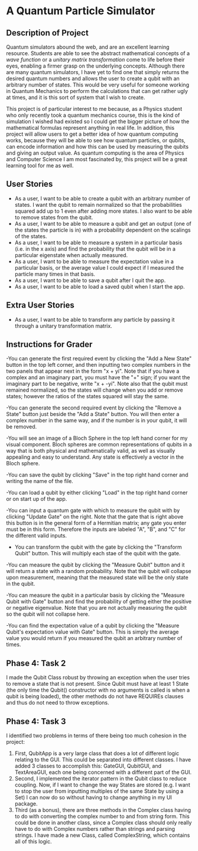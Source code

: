 # A Quantum Particle Simulator

## Description of Project

Quantum simulators abound the web, and are an excellent learning resource. 
Students are able to see the abstract mathematical concepts of a *wave function*
or a *unitary matrix transformation* come to life before their eyes, enabling a
firmer grasp on the underlying concepts. Although there are many quantum simulators,
I have yet to find one that simply returns the desired quantum numbers
and allows the user to create a qubit with an arbitrary number of states.
This would be very useful for someone working in Quantum Mechanics to perform
the calculations that can get rather ugly at times, and it is this sort of system
that I wish to create.

This project is of particular interest to me because, as a Physics student who only 
recently took a quantum mechanics course, this is the kind of simulation I wished
had existed so I could get the bigger picture of how the mathematical formulas
represent anything in real life. In addition, this project will allow users
to get a better idea of how quantum computing works, because they will be able
to see how quantum particles, or qubits, can encode information and how this can
be used by measuring the qubits and giving an output value. As quantum computing
is the area of Physics and Computer Science I am most fascinated by, this project
will be a great learning tool for me as well.

## User Stories

- As a user, I want to be able to create a qubit with an arbitrary number of states.
I want the qubit to remain normalized so that the probabilities squared add up to 1 even after adding
more states. I also want to be able to remove states from the qubit.
- As a user, I want to be able to measure a qubit and get an
output (one of the states the particle is in) with a probability dependent on the
scalings of the states.
- As a user, I want to be able to measure a system in a particular basis
(i.e. in the x axis) and find the probability that the qubit will be in
a particular eigenstate when actually measured.
- As a user, I want to be able to measure the expectation value in a particular basis,
or the average value I could expect if I measured the particle
many times in that basis.
- As a user, I want to be able to save a qubit after I quit the app.
- As a user, I want to be able to load a saved qubit when I start the app.

## Extra User Stories
- As a user, I want to be able to transform any particle by passing it through
a unitary transformation matrix.

## Instructions for Grader

-You can generate the first required event by clicking the "Add a New State" button
in the top left corner, and then inputting two complex numbers in the two panels
that appear next in the form "x + yi". Note that if you have a complex and an imaginary
part, you must have the "+" sign; if you want the imaginary part to be negative,
write "x + -yi". Note also that the qubit must remained normalized, so the states
will change when you add or remove states; however the ratios of the states squared
will stay the same.

-You can generate the second required event by clicking the "Remove a State" button
just beside the "Add a State" button. You will then enter a complex number in the
same way, and if the number is in your qubit, it will be removed.

-You will see an image of a Bloch Sphere in the top left hand corner for my visual
component. Bloch spheres are common representations of qubits in a way that is
both physical and mathematically valid, as well as visually appealing and easy
to understand. Any state is effectively a vector in the Bloch sphere.

-You can save the qubit by clicking "Save" in the top right hand corner and
writing the name of the file.

-You can load a qubit by either clicking "Load" in the top right hand corner or
on start up of the app.

-You can input a quantum gate with which to measure the qubit with by clicking
"Update Gate" on the right. Note that the gate that is right above this button
is in the general form of a Hermitian matrix; any gate you enter must be in
this form. Therefore the inputs are labeled "A", "B", and "C" for the different
valid inputs.

- You can transform the qubit with the gate by clicking the "Transform Qubit" button.
This will multiply each stae of the qubit with the gate.

-You can measure the qubit by clicking the "Measure Qubit" button and it will return a state with
a random probability. Note that the qubit will collapse upon measurement,
meaning that the measured state will be the only state in the qubit.

-You can measure the qubit in a particular basis by clicking the "Measure Qubit with Gate" button
 and find the probability of getting
either the positive or negative eigenvalue. Note that you are not actually
measuring the qubit so the qubit will not collapse here.

-You can find the expectation value of a qubit by clicking the "Measure Qubit's expectation value with Gate"
button. This is simply the average value you would return if you measured the qubit an
arbitrary number of times.

## Phase 4: Task 2

I made the Qubit Class robust by throwing an exception when the user tries to remove
a state that is not present. Since Qubit must have at least 1 State (the only time
the Qubit() constructor with no arguments is called is when a qubit is being loaded),
the other methods do not have REQUIREs clauses and thus do not need to throw exceptions.

## Phase 4: Task 3

I identified two problems in terms of there being too much cohesion in the project:
1. First, QubitApp is a very large class that does a lot of different logic relating
to the GUI. This could be separated into different classes. I have added 3 classes
to accomplish this: GateGUI, QubitGUI, and TextAreaGUI, each one being concerned
with a different part of the GUI.
2. Second, I implemented the iterator pattern in the Qubit class to reduce coupling.
Now, if I want to change the way States are stored (e.g. I want to stop the user from
inputting multiples of the same State by using a Set) I can now do so without having
to change anything in my UI package.
3. Third (as a bonus), there are three methods in the Complex class having to do with converting
the complex number to and from string form. This could be done in another class,
since a Complex class should only really have to do with Complex numbers rather than
strings and parsing strings. I have made a new Class, called ComplexString, which
contains all of this logic.